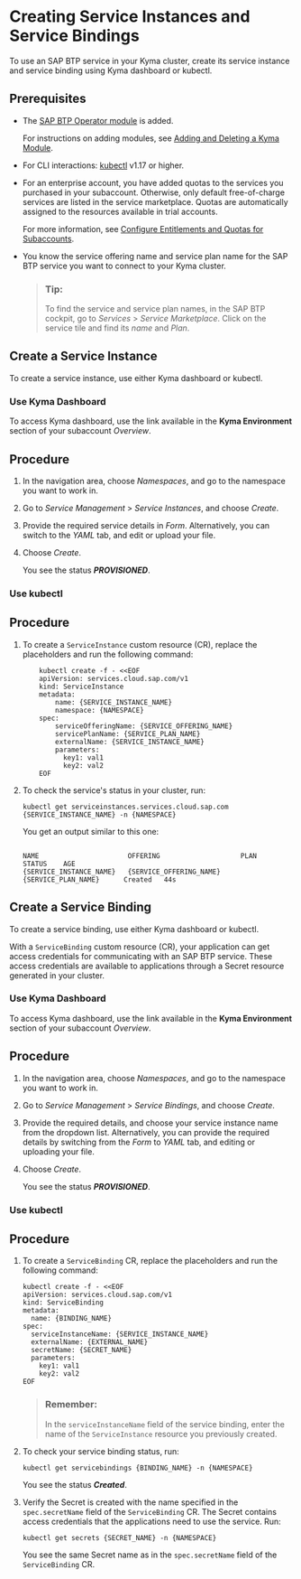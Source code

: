 <!-- loio17bd304aeab34294a4ca34fa9564147c -->

# Creating Service Instances and Service Bindings

To use an SAP BTP service in your Kyma cluster, create its service instance and service binding using Kyma dashboard or kubectl.



<a name="loio17bd304aeab34294a4ca34fa9564147c__prereq_wyw_t4w_ycc"/>

## Prerequisites

-   The [SAP BTP Operator module](sap-btp-operator-module-50347ea.md) is added.

    For instructions on adding modules, see [Adding and Deleting a Kyma Module](../50-administration-and-ops/adding-and-deleting-a-kyma-module-1b548e9.md#loio1b548e9ad4744b978b8b595288b0cb5c).

-   For CLI interactions: [kubectl](https://kubernetes.io/docs/tasks/tools/) v1.17 or higher.

-   For an enterprise account, you have added quotas to the services you purchased in your subaccount. Otherwise, only default free-of-charge services are listed in the service marketplace. Quotas are automatically assigned to the resources available in trial accounts.

    For more information, see [Configure Entitlements and Quotas for Subaccounts](https://help.sap.com/docs/btp/sap-business-technology-platform/configure-entitlements-and-quotas-for-subaccounts?&version=Cloud).

-   You know the service offering name and service plan name for the SAP BTP service you want to connect to your Kyma cluster.

    > ### Tip:  
    > To find the service and service plan names, in the SAP BTP cockpit, go to *Services* \> *Service Marketplace*. Click on the service tile and find its *name* and *Plan*.


<a name="loio3ca9284699c44180b12e7be513bdac06"/>

<!-- loio3ca9284699c44180b12e7be513bdac06 -->

## Create a Service Instance

To create a service instance, use either Kyma dashboard or kubectl.

<a name="task_unp_3d5_s2c"/>

<!-- task\_unp\_3d5\_s2c -->

### Use Kyma Dashboard

To access Kyma dashboard, use the link available in the **Kyma Environment** section of your subaccount *Overview*.



## Procedure

1.  In the navigation area, choose *Namespaces*, and go to the namespace you want to work in.

2.  Go to *Service Management* \> *Service Instances*, and choose *Create*.

3.  Provide the required service details in *Form*. Alternatively, you can switch to the *YAML* tab, and edit or upload your file.

4.  Choose *Create*.

    You see the status ***PROVISIONED***.


<a name="task_rxw_225_s2c"/>

<!-- task\_rxw\_225\_s2c -->

### Use kubectl



## Procedure

1.  To create a `ServiceInstance` custom resource \(CR\), replace the placeholders and run the following command:

    ```
        kubectl create -f - <<EOF 
        apiVersion: services.cloud.sap.com/v1
        kind: ServiceInstance
        metadata:
            name: {SERVICE_INSTANCE_NAME}
            namespace: {NAMESPACE} 
        spec:
            serviceOfferingName: {SERVICE_OFFERING_NAME}
            servicePlanName: {SERVICE_PLAN_NAME}
            externalName: {SERVICE_INSTANCE_NAME}
            parameters:
              key1: val1
              key2: val2
        EOF
    ```

2.  To check the service's status in your cluster, run:

    ```
    kubectl get serviceinstances.services.cloud.sap.com {SERVICE_INSTANCE_NAME} -n {NAMESPACE}
    ```

    You get an output similar to this one:

    ```
    
    NAME                      OFFERING                    PLAN                     STATUS    AGE
    {SERVICE_INSTANCE_NAME}   {SERVICE_OFFERING_NAME}     {SERVICE_PLAN_NAME}      Created   44s
    ```


<a name="loioab5ca11be3bf4c029982332fe7092f74"/>

<!-- loioab5ca11be3bf4c029982332fe7092f74 -->

## Create a Service Binding

To create a service binding, use either Kyma dashboard or kubectl.

With a `ServiceBinding` custom resource \(CR\), your application can get access credentials for communicating with an SAP BTP service. These access credentials are available to applications through a Secret resource generated in your cluster.

<a name="task_jpv_x25_s2c"/>

<!-- task\_jpv\_x25\_s2c -->

### Use Kyma Dashboard

To access Kyma dashboard, use the link available in the **Kyma Environment** section of your subaccount *Overview*.



## Procedure

1.  In the navigation area, choose *Namespaces*, and go to the namespace you want to work in.

2.  Go to *Service Management* \> *Service Bindings*, and choose *Create*.

3.  Provide the required details, and choose your service instance name from the dropdown list. Alternatively, you can provide the required details by switching from the *Form* to *YAML* tab, and editing or uploading your file.

4.  Choose *Create*.

    You see the status ***PROVISIONED***.


<a name="task_tjn_z25_s2c"/>

<!-- task\_tjn\_z25\_s2c -->

### Use kubectl



## Procedure

1.  To create a `ServiceBinding` CR, replace the placeholders and run the following command:

    ```
    kubectl create -f - <<EOF
    apiVersion: services.cloud.sap.com/v1
    kind: ServiceBinding
    metadata:
      name: {BINDING_NAME}
    spec:
      serviceInstanceName: {SERVICE_INSTANCE_NAME}
      externalName: {EXTERNAL_NAME}
      secretName: {SECRET_NAME}
      parameters:
        key1: val1
        key2: val2   
    EOF        
    ```

    > ### Remember:  
    > In the `serviceInstanceName` field of the service binding, enter the name of the `ServiceInstance` resource you previously created.

2.  To check your service binding status, run:

    ```
    kubectl get servicebindings {BINDING_NAME} -n {NAMESPACE}
    
    ```

    You see the status ***Created***.

3.  Verify the Secret is created with the name specified in the `spec.secretName` field of the `ServiceBinding` CR. The Secret contains access credentials that the applications need to use the service. Run:

    ```
    kubectl get secrets {SECRET_NAME} -n {NAMESPACE}
    
    ```

    You see the same Secret name as in the `spec.secretName` field of the `ServiceBinding` CR.


